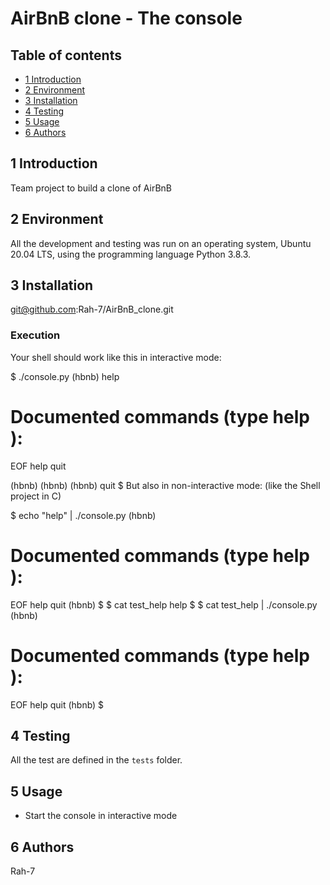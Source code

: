 #  AirBnB clone - The console
## Table of contents
* [1 Introduction](#1-Introduction)
* [2 Environment](#2-Environment)
* [3 Installation](#3-Installation)
* [4 Testing](#4-Testing)
* [5 Usage](#5-Usage)
* [6 Authors](#6-Authors)


## 1  Introduction

Team project to build a clone of AirBnB

## 2 Environment

All the development and testing was run on an operating system, Ubuntu 20.04 LTS, using the programming language Python 3.8.3.

## 3 Installation

git@github.com:Rah-7/AirBnB_clone.git


### Execution

Your shell should work like this in interactive mode:

$ ./console.py
(hbnb) help

Documented commands (type help <topic>):
========================================
EOF  help  quit

(hbnb) 
(hbnb) 
(hbnb) quit
$
But also in non-interactive mode: (like the Shell project in C)

$ echo "help" | ./console.py
(hbnb)

Documented commands (type help <topic>):
========================================
EOF  help  quit
(hbnb) 
$
$ cat test_help
help
$
$ cat test_help | ./console.py
(hbnb)

Documented commands (type help <topic>):
========================================
EOF  help  quit
(hbnb) 
$

## 4 Testing

All the test are defined in the `tests` folder.


## 5 Usage

* Start the console in interactive mode

## 6  Authors
Rah-7
